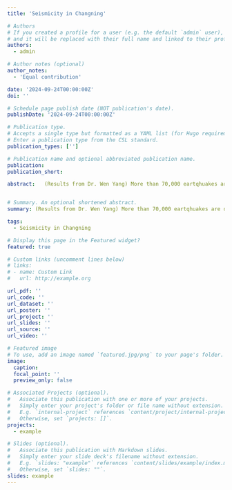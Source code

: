```yaml
---
title: 'Seismicity in Changning'

# Authors
# If you created a profile for a user (e.g. the default `admin` user), write the username (folder name) here
# and it will be replaced with their full name and linked to their profile.
authors:
  - admin

# Author notes (optional)
author_notes:
  - 'Equal contribution'

date: '2024-09-24T00:00:00Z'
doi: ''

# Schedule page publish date (NOT publication's date).
publishDate: '2024-09-24T00:00:00Z'

# Publication type.
# Accepts a single type but formatted as a YAML list (for Hugo requirements).
# Enter a publication type from the CSL standard.
publication_types: ['']

# Publication name and optional abbreviated publication name.
publication: 
publication_short: 

abstract:   (Results from Dr. Wen Yang) More than 70,000 eartqhuakes are detected since 2015.including more than 100 M>=3, 21 M>=4 and 2 M>5 moderate to strong events. The 2018 Xingwen M5.7 and 2019 Gongxian M5.3 are among the largest hydraulic fracturing induced earthquakes around the world.


# Summary. An optional shortened abstract.
summary: (Results from Dr. Wen Yang) More than 70,000 eartqhuakes are detected since 2015.including more than 100 M>=3, 21 M>=4 and 2 M>5 moderate to strong events. The 2018 Xingwen M5.7 and 2019 Gongxian M5.3 are among the largest hydraulic fracturing induced earthquakes around the world.

tags:
  - Seismicity in Changning

# Display this page in the Featured widget?
featured: true

# Custom links (uncomment lines below)
# links:
# - name: Custom Link
#   url: http://example.org

url_pdf: ''
url_code: ''
url_dataset: ''
url_poster: ''
url_project: ''
url_slides: ''
url_source: ''
url_video: ''

# Featured image
# To use, add an image named `featured.jpg/png` to your page's folder.
image:
  caption: 
  focal_point: ''
  preview_only: false

# Associated Projects (optional).
#   Associate this publication with one or more of your projects.
#   Simply enter your project's folder or file name without extension.
#   E.g. `internal-project` references `content/project/internal-project/index.md`.
#   Otherwise, set `projects: []`.
projects:
  - example

# Slides (optional).
#   Associate this publication with Markdown slides.
#   Simply enter your slide deck's filename without extension.
#   E.g. `slides: "example"` references `content/slides/example/index.md`.
#   Otherwise, set `slides: ""`.
slides: example
---
```


